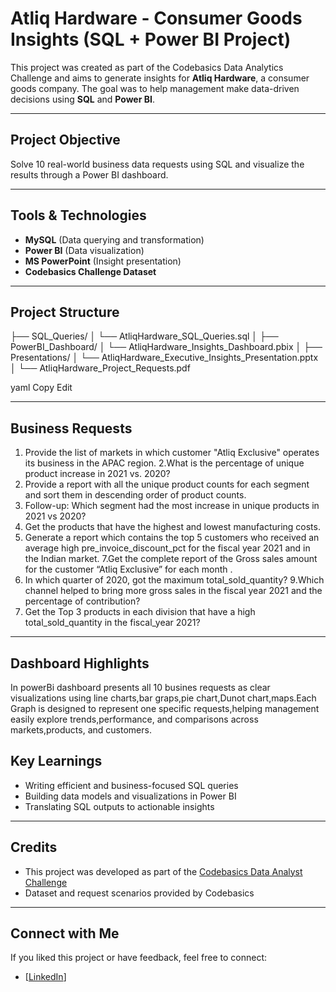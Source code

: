 
#  Atliq Hardware - Consumer Goods Insights (SQL + Power BI Project)

This project was created as part of the Codebasics Data Analytics Challenge and aims to generate insights for **Atliq Hardware**, a consumer goods company. The goal was to help management make data-driven decisions using **SQL** and **Power BI**.

---

##  Project Objective

Solve 10 real-world business data requests using SQL and visualize the results through a Power BI dashboard.

---

##  Tools & Technologies

- **MySQL** (Data querying and transformation)
- **Power BI** (Data visualization)
- **MS PowerPoint** (Insight presentation)
- **Codebasics Challenge Dataset**

---

##  Project Structure

├── SQL_Queries/
│ └── AtliqHardware_SQL_Queries.sql
│
├── PowerBI_Dashboard/
│ └── AtliqHardware_Insights_Dashboard.pbix
│
├── Presentations/
│ └── AtliqHardware_Executive_Insights_Presentation.pptx
│ └── AtliqHardware_Project_Requests.pdf

yaml
Copy
Edit

---

##   Business Requests

1. Provide the list of markets in which customer  "Atliq  Exclusive"  operates its 
business in the  APAC  region. 
2.What is the percentage of unique product increase in 2021 vs. 2020?
3. Provide a report with all the unique product counts for each  segment  and 
sort them in descending order of product counts.
4. Follow-up: Which segment had the most increase in unique products in 
2021 vs 2020? 
5. Get the products that have the highest and lowest manufacturing costs.
6. Generate a report which contains the top 5 customers who received an 
average high  pre_invoice_discount_pct  for the  fiscal  year 2021  and in the 
Indian  market.
7.Get the complete report of the Gross sales amount for the customer  “Atliq 
Exclusive”  for each month  . 
8.  In which quarter of 2020, got the maximum total_sold_quantity?
9.Which channel helped to bring more gross sales in the fiscal year 2021 
and the percentage of contribution?
10. Get the Top 3 products in each division that have a high 
total_sold_quantity in the fiscal_year 2021?

---

##  Dashboard Highlights

In powerBi dashboard presents all 10 busines requests as clear visualizations using line charts,bar graps,pie chart,Dunot chart,maps.Each Graph is designed to 
represent one specific requests,helping management easily explore trends,performance, and comparisons across markets,products, and customers.


##  Key Learnings

- Writing efficient and business-focused SQL queries
- Building data models and visualizations in Power BI
- Translating SQL outputs to actionable insights

---

##  Credits

- This project was developed as part of the [Codebasics Data Analyst Challenge](https://www.codebasics.io/)
- Dataset and request scenarios provided by Codebasics

---

##  Connect with Me

If you liked this project or have feedback, feel free to connect:

-  [[LinkedIn](https://www.linkedin.com/in/tarun-kumar-senapati-2a9407295)] 



